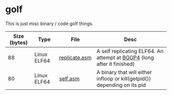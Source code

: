# golf

This is just misc binary / code golf things.

| Size (bytes) | Type | File | Desc |
| --- | --- | --- | --- |
| 88 | Linux ELF64 | [replicate.asm](./linux-elf64/replicate/replicate.asm) | A self replicating ELF64. An attempt at [BGGP4](https://github.com/binarygolf/BGGP/tree/main/2023)  (long after it finished) |
| 80 | Linux ELF64 | [self.asm](./linux-elf64/self/self.asm) | A binary that will either infloop or kill(getpid()) depending on its pid |
